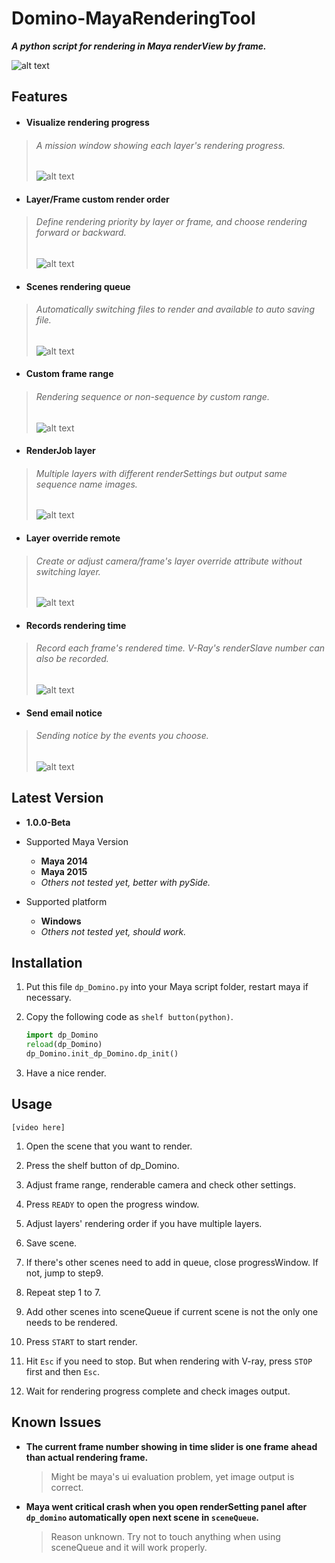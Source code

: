 # Domino-MayaRenderingTool
***A python script for rendering in Maya renderView by frame.***  
  
![alt text](http://i.imgur.com/2dMnoeQ.png "dp_Domino")


## Features

* #### **Visualize rendering progress**  
 > ###### *A mission window showing each layer's rendering progress.*
 > ![alt text](http://i.imgur.com/OQdKNMj.png "Visualize rendering progress")

* #### **Layer/Frame custom render order**  
 > ###### *Define rendering priority by layer or frame, and choose rendering forward or backward.*
 > ![alt text](http://i.imgur.com/MDHod7e.png "Layer/Frame custom render order")

* #### **Scenes rendering queue**  
 > ###### *Automatically switching files to render and available to auto saving file.*
 > ![alt text](http://i.imgur.com/llWPCfh.png "Scenes rendering queue")

* #### **Custom frame range**  
 > ###### *Rendering sequence or non-sequence by custom range.*
 > ![alt text](http://i.imgur.com/vCvIt4q.png "Custom frame range")

* #### **RenderJob layer**  
 > ###### *Multiple layers with different renderSettings but output same sequence name images.*
 > ![alt text](http://i.imgur.com/auarUSI.png "RenderJob layer")

* #### **Layer override remote**  
 > ###### *Create or adjust camera/frame's layer override attribute without switching layer.*
 > ![alt text](http://i.imgur.com/hNS4xQj.png "Layer override remote")

* #### **Records rendering time**  
 > ###### *Record each frame's rendered time. V-Ray's renderSlave number can also be recorded.*
 > ![alt text](http://i.imgur.com/TGqEdGd.png "Records rendering time")

* #### **Send email notice**  
 > ###### *Sending notice by the events you choose.*
 > ![alt text](http://i.imgur.com/7AZmbs5.png "Send email notice")



## Latest Version
* **1.0.0-Beta**

* Supported Maya Version
  - **Maya 2014**
  - **Maya 2015**
  - *Others not tested yet, better with pySide.*

* Supported platform
  - **Windows**
  - *Others not tested yet, should work.*  



## Installation
1. Put this file `dp_Domino.py` into your Maya script folder, restart maya if necessary.
2. Copy the following code as `shelf button(python)`.

   ```python
   import dp_Domino
   reload(dp_Domino)
   dp_Domino.init_dp_Domino.dp_init()
   ```
3. Have a nice render.



## Usage
    [video here]

1. Open the scene that you want to render.

2. Press the shelf button of dp_Domino.

3. Adjust frame range, renderable camera and check other settings.

4. Press `READY` to open the progress window.

5. Adjust layers' rendering order if you have multiple layers.

6. Save scene.

7. If there's other scenes need to add in queue, close progressWindow. If not, jump to step9.

8. Repeat step 1 to 7.

9. Add other scenes into sceneQueue if current scene is not the only one needs to be  rendered.

10. Press `START` to start render.

11. Hit `Esc` if you need to stop. But when rendering with V-ray, press `STOP` first and then `Esc`.

12. Wait for rendering progress complete and check images output.



## Known Issues
- **The current frame number showing in time slider is one frame ahead than actual rendering frame.**
  > Might be maya's ui evaluation problem, yet image output is correct.

- **Maya went critical crash when you open renderSetting panel after `dp_domino` automatically open next scene in `sceneQueue`.**
  > Reason unknown. Try not to touch anything when using sceneQueue and it will work properly.
